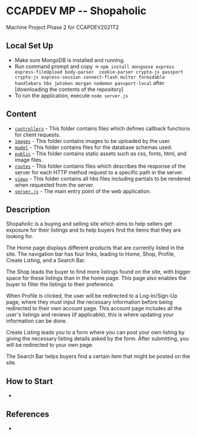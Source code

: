 # CCAPDEV MP -- Shopaholic
Machine Project Phase 2 for CCAPDEV2021T2

## Local Set Up
- Make sure MongoDB is installed and running.
- Run command prompt and copy -> `npm install mongoose express express-fileUpload body-parser  cookie-parser crypto-js passport crypto-js express-session connect-flash multer formidable handlebars hbs jwtoken morgan nodemon passport-local` after [downloading the contents of the repository]
- To run the application, execute `node server.js`

## Content
- [`controllers`](controllers) - This folder contains files which defines callback functions for client requests.
- [`images`](images) - This folder contains images to be uploaded by the user.
- [`model`](model) - This folder contains files for the database schemas used.
- [`public`](public) - This folder contains static assets such as css, fonts, html, and image files.
- [`routes`](routes) - This folder contains files which describes the response of the server for each HTTP method request to a specific path in the server.
- [`views`](views) - This folder contains all hbs files including partials to be rendered when requested from the server.
- [`server.js`](server.js) - The main entry point of the web application.

## Description
Shopaholic is a buying and selling site which aims to help sellers get exposure for their listings and to help buyers find the items that they are looking for.

The Home page displays different products that are currently listed in the site. The navigation bar has four links, leading to Home, Shop, Profile, Create Listing, and a Search Bar.

The Shop leads the buyer to find more listings found on the site, with bigger space for these listings than in the home page. This page also enables the buyer to filter the listings to their preference.

When Profile  is clicked, the user will be redirected to a Log-In/Sign-Up page, where they must input the necessary information before being redirected to their own account page. This account page includes all the user's listings and reviews (if applicable), this is where updating your information can be done. 

Create Listing leads you to a form where you can post your own listing by giving the necessary listing details asked by the form. After submitting, you will be redirected to your own page.

The Search Bar helps buyers find a certain item that might be posted on the site. 

## How to Start
-


## References
* 
